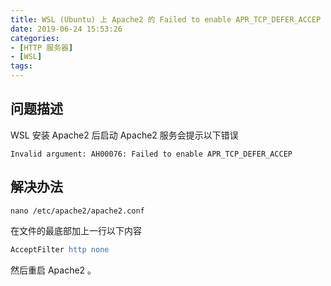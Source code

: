 ```yaml
---
title: WSL (Ubuntu) 上 Apache2 的 Failed to enable APR_TCP_DEFER_ACCEP 问题
date: 2019-06-24 15:53:26
categories:
- [HTTP 服务器]
- [WSL]
tags:
---
```

## 问题描述

WSL 安装 Apache2 后启动 Apache2 服务会提示以下错误

```
Invalid argument: AH00076: Failed to enable APR_TCP_DEFER_ACCEP
```

## 解决办法

```
nano /etc/apache2/apache2.conf
```

在文件的最底部加上一行以下内容

```apache
AcceptFilter http none
```

然后重启 Apache2 。
